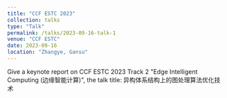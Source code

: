```yaml
---
title: "CCF ESTC 2023"
collection: talks
type: "Talk"
permalink: /talks/2023-09-16-talk-1
venue: "CCF ESTC"
date: 2023-09-16
location: "Zhangye, Gansu"
---
```


Give a keynote report on CCF ESTC 2023 Track 2 "Edge Intelligent Computing (边缘智能计算)", the talk title: 异构体系结构上的图处理算法优化技术
